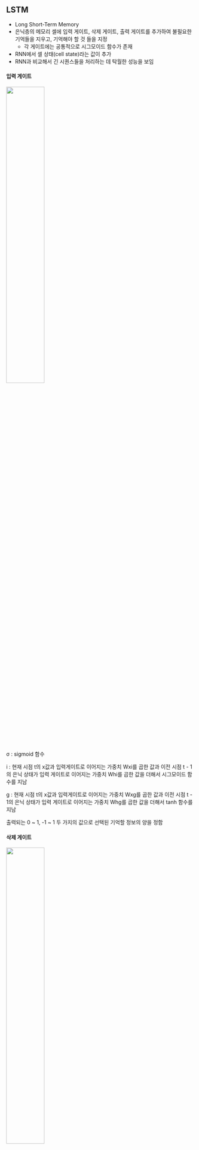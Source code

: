 ## LSTM

- Long Short-Term Memory
- 은닉층의 메모리 셀에 입력 게이트, 삭제 게이트, 출력 게이트를 추가하여 불필요한 기억들을 지우고, 기억해야 할 것 들을 지정
  - 각 게이트에는 공통적으로 시그모이드 함수가 존재
- RNN에서 셀 상태(cell state)라는 값이 추가
- RNN과 비교해서 긴 시퀀스들을 처리하는 데 탁월한 성능을 보임

#### 입력 게이트

<img src="https://user-images.githubusercontent.com/58063806/109764374-ce878c00-7c36-11eb-9a21-b8b38f3c09e2.png" width=45% />

 σ : sigmoid 함수

i : 현재 시점 t의 x값과 입력게이트로 이어지는 가중치 Wxi를 곱한 값과 이전 시점 t - 1의 은닉 상태가 입력 게이트로 이어지는 가중치 Whi를 곱한 값을 더해서 시그모이드 함수를 지남

g : 현재 시점 t의 x값과 입력게이트로 이어지는 가중치 Wxg를 곱한 값과 이전 시점 t - 1의 은닉 상태가 입력 게이트로 이어지는 가중치 Whg를 곱한 값을 더해서 tanh 함수를 지남

출력되는 0 ~ 1, -1 ~ 1 두 가지의 값으로 선택된 기억할 정보의 양을 정함



#### 삭제 게이트

<img src="https://user-images.githubusercontent.com/58063806/109768160-e6adda00-7c3b-11eb-9c67-aa5e5d33bef5.png" width=45%/>

현재 시점 t의 x값과 이전 시점 t-1의 은닉 상태가 시그모이드 함수를 거쳐 0 ~ 1 값이 나오게 되고, 이 값이 곧 **삭제 과정을 거친 정보의 양 (0에 가까울수록 정보가 많이 삭제된 것이고 1에 가까울수록 정보를 온전히 기억한 것)** 



#### 셀 상태(장기 상태)

<img src="https://user-images.githubusercontent.com/58063806/109769747-fb8b6d00-7c3d-11eb-8131-ee2f87ed0739.png" width=45% />

ft : 삭제 게이트에서 일부 기억을 잃은 상태

입력 게이트에서 구한 it, gt 두 값에 대해 원소별 곱을 진행 (∘ 연산)

**입력 게이트에서 선택된 기억(새로운 정보)을 삭제 게이트의 결과와 더함 (Ct - 현재 시점 t의 셀 상태, 다음 t + 1 시점의 LSTM 셀로 넘겨줌)**

삭제 게이트의 출력값이 ft가 0이 되면 이전 시점의 셀 상태값인 C(t-1)은 현재 시점의 셀 상태값을 결정하기 위한 영향력이 0이 되면서 오직 입력 게이트의 결과만으로 현재 시점의 셀 상태값 Ct를 결정하며 **삭제 게이트가 완전히 닫히고 입력 게이트를 연 상태를 의미함**

반대의 경우에는 현재 시점의 셀 상태값 Ct는 오직 이전 시점의 셀 상태값 C(t - 1)에만 의존

결과적으로 **삭제 게이트는 이전 시점의 입력을 얼마나 반영**할지, **입력 게이트는 현재 시점의 입력을 얼마나 반영**할지 결정



#### 출력 게이트와 은닉 상태(단기 상태)

<img src="https://user-images.githubusercontent.com/58063806/109771514-3ababd80-7c40-11eb-94ae-fca2bc01580c.png" width=45% />

ot - 출력 게이트는 현재 시점 t의 x값과 이전 시점 t - 1의 은닉 상태가 시그모이드 함수값을 지난 값 (현재 시점 t의 은닉 상태를 결정하는데 사용)

ht - 셀 상태의 값이 tanh를 거쳐 -1 ~ 1값으로 나오고 해당 값은 출력 게이트의 값과 연관되면서, 값이 걸러지는 효과가 발생 **(출력층으로 보내고자 하는 부분만 선별)** 해서 은닉 상태가 됨 (이 값은 또한 출력층으로도 향함)



내용 참고 및 이미지 출처

[https://dgkim5360.tistory.com/entry/understanding-long-short-term-memory-lstm-kr](https://dgkim5360.tistory.com/entry/understanding-long-short-term-memory-lstm-kr)

[https://wikidocs.net/22888](https://wikidocs.net/22888)



#### 간단한 비트코인 시세 예측

```python
import pandas as pd
import numpy as np
import matplotlib.pyplot as plt
from tensorflow.keras.models import Sequential
from tensorflow.keras.layers import LSTM, Dense
from tensorflow.keras.optimizers import Adam
from tensorflow.keras.callbacks import EarlyStopping

path = "market-price.csv"
data = pd.read_csv(path, names=['ds', 'y'])
data['ds'] = data['ds'].apply(lambda x: pd.Timestamp(x[:10]))
train_data = data.loc[data['ds'] < "2018-06-15", ['ds', 'y']]
test_data = data.loc[data['ds'] >= "2018-06-15", ['ds', 'y']]

lookback = 5
X_train = []
y_train = []
for i in range(train_data.shape[0] - lookback):
    X_train.append(train_data.y.iloc[i: i + lookback])
    y_train.append(train_data.y.iloc[i + lookback])

X_test = []
y_test = []
for i in range(test_data.shape[0] - lookback):
    X_test.append(test_data.y.iloc[i: i + lookback])
    y_test.append(test_data.y.iloc[i + lookback])

X_train = np.array(X_train)
y_train = np.array(y_train)
X_train = X_train.reshape((X_train.shape[0], lookback, 1))
X_test = np.array(X_test)
y_test = np.array(y_test)
X_test = X_test.reshape((X_test.shape[0], lookback, 1))

optimizer = Adam(lr=0.005)

model = Sequential()
model.add(LSTM(32, activation="relu", input_shape=(lookback, 1), return_sequences=True))
model.add(LSTM(64, activation="relu", return_sequences=True))
model.add(LSTM(128, activation="relu"))
model.add(Dense(1024, activation="relu"))
model.add(Dense(1))
model.compile(loss="mse", optimizer=optimizer)
model.summary()

early_stop = EarlyStopping(monitor='loss', patience=10, verbose=1)

model.fit(X_train, y_train, epochs=100, batch_size=20, verbose=1, callbacks=[early_stop])

pred = model.predict(X_test)
plt.figure(figsize=(20, 10))
plt.plot(train_data['ds'], train_data['y'], label="Past price")
plt.plot(test_data['ds'], test_data['y'], label="Actual price")
plt.plot(test_data.iloc[lookback:, [0]], pred, label="Predict price")
plt.show()
```

<img src="https://user-images.githubusercontent.com/58063806/109851108-a2035c80-7c96-11eb-8def-2c8485d7e40d.png" width=90% />

데이터의 갯수가 2,300개 정도로 많지 않았음에도 예측한 데이터와 실제 데이터가 거의 비슷한 형태로 나타남

